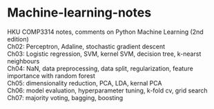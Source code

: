 # Machine-learning-notes
HKU COMP3314 notes, comments on Python Machine Learning (2nd edition)<br/>Ch02: Perceptron, Adaline, stochastic gradient descent<br/>Ch03: Logistic regression, SVM, kernel SVM, decision tree, k-nearst neighbours<br/>Ch04: NaN, data preprocessing, data split, regularization, feature importance with random forest<br/>Ch05: dimensionality reduction, PCA, LDA, kernal PCA<br/>Ch06: model evaluation, hyperparameter tuning, k-fold cv, grid search<br/>Ch07: majority voting, bagging, boosting<br/>
